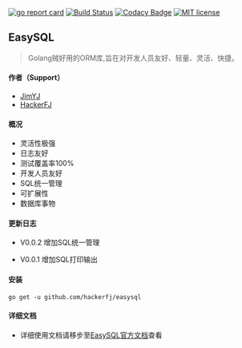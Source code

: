 [![go report card](https://goreportcard.com/badge/github.com/hackerfj/easysql "go report card")](https://goreportcard.com/report/github.com/hackerfj/easysql)
[![Build Status](https://www.travis-ci.org/hackerfj/easysql.svg?branch=master)](https://www.travis-ci.org/hackerfj/easysql)
[![Codacy Badge](https://api.codacy.com/project/badge/Grade/135a38e0c6d344c6ac7db0b11c864a68)](https://www.codacy.com/manual/hackerfj/easysql?utm_source=github.com&amp;utm_medium=referral&amp;utm_content=hackerfj/easysql&amp;utm_campaign=Badge_Grade)
[![MIT license](https://img.shields.io/badge/license-MIT-brightgreen.svg)](https://opensource.org/licenses/MIT)

## EasySQL
> Golang贼好用的ORM库,旨在对开发人员友好、轻量、灵活、快捷。

#### 作者（Support）
- [JimYJ](https://github.com/JimYJ)
- [HackerFJ](https://github.com/hackerfj)

#### 概况
- 灵活性极强
- 日志友好
- 测试覆盖率100%
- 开发人员友好
- SQL统一管理
- 可扩展性
- 数据库事物

#### 更新日志
- V0.0.2 增加SQL统一管理

- V0.0.1 增加SQL打印输出

#### 安装
```shell
go get -u github.com/hackerfj/easysql
```

#### 详细文档
- 详细使用文档请移步至[EasySQL官方文档](http://easysql.hackerfj.com)查看



